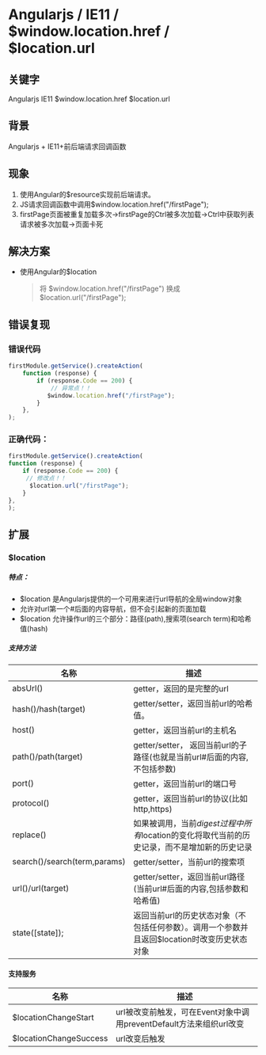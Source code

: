 # Angularjs / IE11 / $window.location.href / $location.url


## 关键字

Angularjs IE11 $window.location.href $location.url
    
## 背景

Angularjs + IE11+前后端请求回调函数
    
## 现象

1. 使用Angular的$resource实现前后端请求。
2. JS请求回调函数中调用$window.location.href("/firstPage");
3. firstPage页面被重复加载多次->firstPage的Ctrl被多次加载->Ctrl中获取列表请求被多次加载->页面卡死
    
## 解决方案
 
- 使用Angular的$location 
  >将 $window.location.href("/firstPage") 换成 $location.url("/firstPage");
    
## 错误复现
    
### 错误代码
    
```javascript
firstModule.getService().createAction(
    function (response) {
        if (response.Code == 200) {
            // 异常点！！
           $window.location.href("/firstPage"); 
        }
    },
);
```    
### 正确代码：
```javascript
firstModule.getService().createAction(
function (response) {
    if (response.Code == 200) {
     // 修改点！！
      $location.url("/firstPage");
    } 
},
);
``` 

## 扩展

### $location
##### 特点：
- $location 是Angularjs提供的一个可用来进行url导航的全局window对象
- 允许对url第一个#后面的内容导航，但不会引起新的页面加载
- $location 允许操作url的三个部分：路径(path),搜索项(search term)和哈希值(hash)

##### 支持方法

| 名称 | 描述 |
| ------ | ------ |
| absUrl() |getter，返回的是完整的url |
|hash()/hash(target)|getter/setter，返回当前url的哈希值。|
| host()| getter，返回当前url的主机名|
| path()/path(target) | getter/setter， 返回当前url的子路径(也就是当前url#后面的内容,不包括参数) |
| port() | getter，返回当前url的端口号 |
| protocol() | getter，返回当前url的协议(比如http,https)|
|replace()|如果被调用，当前$digest过程中所有$location的变化将取代当前的历史记录，而不是增加新的历史记录|
| search()/search(term,params) |getter/setter，当前url的搜索项|
| url()/url(target) |getter/setter，返回当前url路径(当前url#后面的内容,包括参数和哈希值)|
|state([state]);|返回当前url的历史状态对象（不包括任何参数）。调用一个参数并且返回$location时改变历史状态对象|

#### 支持服务
| 名称 | 描述 |
| ------ | ------ |
| $locationChangeStart | url被改变前触发，可在Event对象中调用preventDefault方法来组织url改变 |
|$locationChangeSuccess|url改变后触发|

